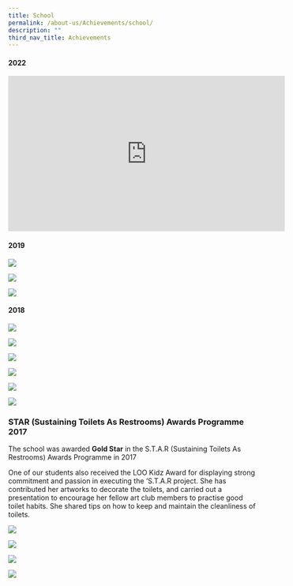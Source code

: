 ```yaml
---
title: School
permalink: /about-us/Achievements/school/
description: ""
third_nav_title: Achievements
---
```

#### 2022

<iframe width="560" height="315" src="https://www.youtube.com/embed/-BnL4DcAhJ0" title="YouTube video player" frameborder="0" allow="accelerometer; autoplay; clipboard-write; encrypted-media; gyroscope; picture-in-picture; web-share" allowfullscreen></iframe>


#### 2019

![](/images/Picture25a.png)

![](/images/Picture19a.png)

![](/images/Picture20a.png)

#### 2018

![](/images/Picture28.png)

![](/images/Picture29.png)

![](/images/Picture34-1.png)

![](/images/Picture35-1.png)

![](/images/Picture36-1.png)

![](/images/Picture38-1.png)



### STAR (Sustaining Toilets As Restrooms) Awards Programme 2017

The school was awarded **Gold Star** in the S.T.A.R (Sustaining Toilets As Restrooms) Awards Programme in 2017

One of our students also received the LOO Kidz Award for displaying strong commitment and passion in executing the ‘S.T.A.R project. She has contributed her artworks to decorate the toilets, and carried out a presentation to encourage her fellow art club members to practise good toilet habits. She shared tips on how to keep and maintain the cleanliness of toilets.


![](/images/1xx.jpg)

![](/images/2xx.jpg)

![](/images/3xx.jpg)

![](/images/4xx.jpg)